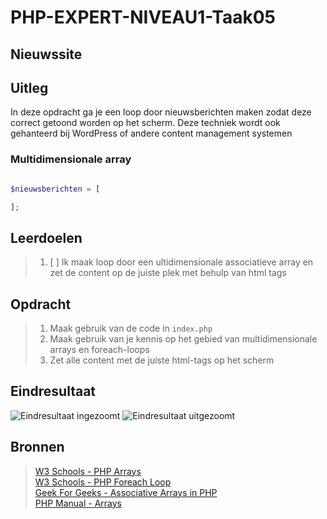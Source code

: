 # PHP-EXPERT-NIVEAU1-Taak05

## Nieuwssite

## Uitleg

In deze opdracht ga je een loop door nieuwsberichten maken zodat deze correct getoond worden op het scherm. Deze techniek wordt ook gehanteerd bij WordPress of andere content management systemen

### Multidimensionale array

```php

$nieuwsberichten = [

];
```

## Leerdoelen

> 1. [ ] Ik maak loop door een ultidimensionale associatieve array en zet de content op de juiste plek met behulp van html tags

## Opdracht

> 1. Maak gebruik van de code in `index.php` 
> 2. Maak gebruik van je kennis op het gebied van multidimensionale arrays en foreach-loops
> 3. Zet alle content met de juiste html-tags op het scherm

## Eindresultaat

![Eindresultaat ingezoomt](https://github.com/ROC-van-Amsterdam-College-Amstelland/PHP-EXPERT/blob/master/niveau1/taak05/images/taak05a.png)
![Eindresultaat uitgezoomt](https://github.com/ROC-van-Amsterdam-College-Amstelland/PHP-EXPERT/blob/master/niveau1/taak05/images/taak05b.png)

## Bronnen

> [W3 Schools - PHP Arrays](https://www.w3schools.com/php/php_arrays_associative.asp)  
> [W3 Schools - PHP Foreach Loop](https://www.w3schools.in/php/looping/foreach/)  
> [Geek For Geeks - Associative Arrays in PHP](https://www.geeksforgeeks.org/associative-arrays-in-php/)  
> [PHP Manual - Arrays](https://www.php.net/manual/en/language.types.array.php)

